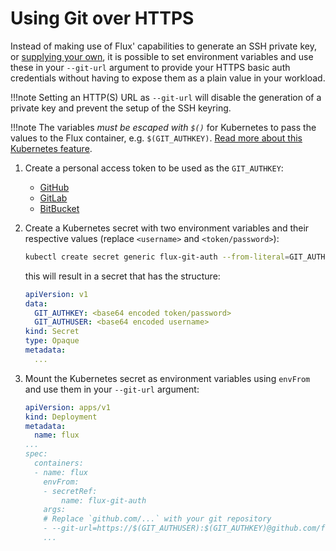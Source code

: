 # Using Git over HTTPS

Instead of making use of Flux' capabilities to generate an SSH private
key, or [supplying your own](provide-own-ssh-key.md), it is possible to
set environment variables and use these in your `--git-url` argument to
provide your HTTPS basic auth credentials without having to expose them
as a plain value in your workload.

!!!note
    Setting an HTTP(S) URL as `--git-url` will disable the
    generation of a private key and prevent the setup of the SSH keyring.

!!!note
    The variables _must be escaped with `$()`_ for Kubernetes
    to pass the values to the Flux container, e.g. `$(GIT_AUTHKEY)`.
    [Read more about this Kubernetes feature](https://kubernetes.io/docs/tasks/inject-data-application/define-environment-variable-container/#using-environment-variables-inside-of-your-config).

1. Create a personal access token to be used as the `GIT_AUTHKEY`:

    - [GitHub](https://help.github.com/en/articles/creating-a-personal-access-token-for-the-command-line)
    - [GitLab](https://docs.gitlab.com/ee/user/profile/personal_access_tokens.html#creating-a-personal-access-token)
    - [BitBucket](https://confluence.atlassian.com/bitbucketserver/personal-access-tokens-939515499.html)

1. Create a Kubernetes secret with two environment variables and their
   respective values (replace `<username>` and `<token/password>`):

    ```sh
    kubectl create secret generic flux-git-auth --from-literal=GIT_AUTHUSER=<username> --from-literal=GIT_AUTHKEY=<token/password>
    ```

    this will result in a secret that has the structure:

    ```yaml
    apiVersion: v1
    data:
      GIT_AUTHKEY: <base64 encoded token/password>
      GIT_AUTHUSER: <base64 encoded username>
    kind: Secret
    type: Opaque
    metadata:
      ...
    ```

1. Mount the Kubernetes secret as environment variables using `envFrom`
   and use them in your `--git-url` argument:

    ```yaml
    apiVersion: apps/v1
    kind: Deployment
    metadata:
      name: flux
    ...
    spec:
      containers:
      - name: flux
        envFrom:
        - secretRef:
            name: flux-git-auth
        args:
        # Replace `github.com/...` with your git repository 
        - --git-url=https://$(GIT_AUTHUSER):$(GIT_AUTHKEY)@github.com/fluxcd/flux-get-started.git
        ...
    ```
